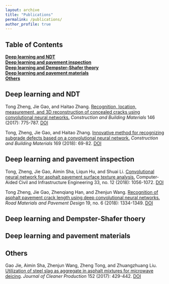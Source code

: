 ```yaml
---
layout: archive
title: "Publications"
permalink: /publications/
author_profile: true
---
```


## **Table of Contents**<br />
<a href="#NDT">**Deep learning and NDT**<br />
<a href="#inspection">**Deep learning and pavement inspection**<br />
<a href="#DST">**Deep learning and Dempster-Shafer theory**<br />
<a href="#materials">**Deep learning and pavement materials**<br />
<a href="#others">**Others**<br />


## <a id="NDT"/>**Deep learning and NDT**

Tong Zheng, Jie Gao, and Haitao Zhang. [Recognition, location, measurement, and 3D reconstruction of concealed cracks using convolutional neural networks.](https://github.com/tongzheng1992/tongzheng1992.github.io/blob/master/pdf_publications/NDT/tong2017recognition.pdf) *Construction and Building Materials* 146 (2017): 775-787. [DOI](https://doi.org/10.1016/j.conbuildmat.2017.04.097)<br />

Tong, Zheng, Jie Gao, and Haitao Zhang. [Innovative method for recognizing subgrade defects based on a convolutional neural network.](https://github.com/tongzheng1992/tongzheng1992.github.io/blob/master/pdf_publications/NDT/tong2018innovative.pdf) *Construction and Building Materials* 169 (2018): 69-82. [DOI](https://doi.org/10.1016/j.conbuildmat.2018.02.081)<br />

  
## <a id="inspection"/>**Deep learning and pavement inspection**

Tong, Zheng, Jie Gao, Aimin Sha, Liqun Hu, and Shuai Li. [Convolutional neural network for asphalt pavement surface texture analysis.](https://github.com/tongzheng1992/tongzheng1992.github.io/blob/master/pdf_publications/inspection/tong2018convolutional.pdf) Computer‐Aided Civil and Infrastructure Engineering 33, no. 12 (2018): 1056-1072. [DOI](https://doi.org/10.1080/14680629.2017.1308265)<br />

Tong Zheng, Jie Gao, Zhenqiang Han, and Zhenjun Wang. [Recognition of asphalt pavement crack length using deep convolutional neural networks.](https://github.com/tongzheng1992/tongzheng1992.github.io/blob/master/pdf_publications/inspection/tong2018recognition.pdf) *Road Materials and Pavement Design* 19, no. 6 (2018): 1334-1349. [DOI](https://doi.org/10.1080/14680629.2017.1308265)<br />
  



## <a id="DST"/>**Deep learning and Dempster-Shafer thoery**


## <a id="materials"/>**Deep learning and pavement materials**


## <a id="others"/>**Others**
  
Gao Jie, Aimin Sha, Zhenjun Wang, Zheng Tong, and Zhuangzhuang Liu. [Utilization of steel slag as aggregate in asphalt mixtures for microwave deicing](https://github.com/tongzheng1992/tongzheng1992.github.io/blob/master/pdf_publications/others/gao2017utilization.pdf). *Journal of Cleaner Production* 152 (2017): 429-442. [DOI](https://doi.org/10.1016/j.conbuildmat.2017.04.097)<br />
